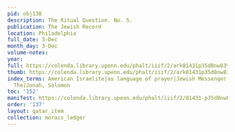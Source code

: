 ```yaml
---
pid: obj138
description: The Ritual Question. No. 5.
publication: The Jewish Record
location: Philadelphia
full_date: 3-Dec
month_day: 3-Dec
volume-notes:
year:
full: https://colenda.library.upenn.edu/phalt/iiif/2/ark81431p35d8nw83%2FSHA256E-s7798364--a1dc9badd58a83049f8f62ae070a01f9849f9b5af7adfe7f4f49f11a985cd9ff.jpeg/full/3500,/0/default.jpg
thumb: https://colenda.library.upenn.edu/phalt/iiif/2/ark81431p35d8nw83%2FSHA256E-s7798364--a1dc9badd58a83049f8f62ae070a01f9849f9b5af7adfe7f4f49f11a985cd9ff.jpeg/full/!200,200/0/default.jpg
index_terms: American Israelite|as language of prayer|Jewish Messenger|Jewish Record,
  The|Jonah, Solomon
toc: '152'
manifest: https://colenda.library.upenn.edu/phalt/iiif/2/81431-p35d8nw83/manifest
order: '137'
layout: qatar_item
collection: morais_ledger
---
```

